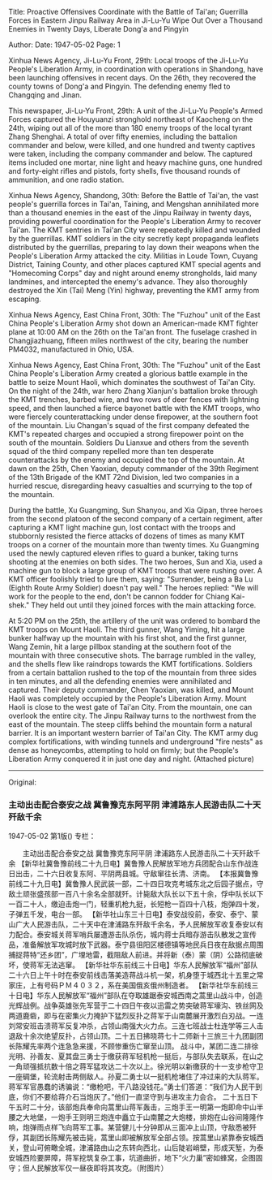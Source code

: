 Title: Proactive Offensives Coordinate with the Battle of Tai'an; Guerrilla Forces in Eastern Jinpu Railway Area in Ji-Lu-Yu Wipe Out Over a Thousand Enemies in Twenty Days, Liberate Dong'a and Pingyin

Author: 
Date: 1947-05-02
Page: 1

Xinhua News Agency, Ji-Lu-Yu Front, 29th: Local troops of the Ji-Lu-Yu People's Liberation Army, in coordination with operations in Shandong, have been launching offensives in recent days. On the 26th, they recovered the county towns of Dong'a and Pingyin. The defending enemy fled to Changqing and Jinan.

This newspaper, Ji-Lu-Yu Front, 29th: A unit of the Ji-Lu-Yu People's Armed Forces captured the Houyuanzi stronghold northeast of Kaocheng on the 24th, wiping out all of the more than 180 enemy troops of the local tyrant Zhang Shenghai. A total of over fifty enemies, including the battalion commander and below, were killed, and one hundred and twenty captives were taken, including the company commander and below. The captured items included one mortar, nine light and heavy machine guns, one hundred and forty-eight rifles and pistols, forty shells, five thousand rounds of ammunition, and one radio station.

Xinhua News Agency, Shandong, 30th: Before the Battle of Tai'an, the vast people's guerrilla forces in Tai'an, Taining, and Mengshan annihilated more than a thousand enemies in the east of the Jinpu Railway in twenty days, providing powerful coordination for the People's Liberation Army to recover Tai'an. The KMT sentries in Tai'an City were repeatedly killed and wounded by the guerrillas. KMT soldiers in the city secretly kept propaganda leaflets distributed by the guerrillas, preparing to lay down their weapons when the People's Liberation Army attacked the city. Militias in Loude Town, Cuyang District, Taining County, and other places captured KMT special agents and "Homecoming Corps" day and night around enemy strongholds, laid many landmines, and intercepted the enemy's advance. They also thoroughly destroyed the Xin (Tai) Meng (Yin) highway, preventing the KMT army from escaping.

Xinhua News Agency, East China Front, 30th: The "Fuzhou" unit of the East China People's Liberation Army shot down an American-made KMT fighter plane at 10:00 AM on the 26th on the Tai'an front. The fuselage crashed in Changjiazhuang, fifteen miles northwest of the city, bearing the number PM4032, manufactured in Ohio, USA.

Xinhua News Agency, East China Front, 30th: The "Fuzhou" unit of the East China People's Liberation Army created a glorious battle example in the battle to seize Mount Haoli, which dominates the southwest of Tai'an City. On the night of the 24th, war hero Zhang Xianjun's battalion broke through the KMT trenches, barbed wire, and two rows of deer fences with lightning speed, and then launched a fierce bayonet battle with the KMT troops, who were fiercely counterattacking under dense firepower, at the southern foot of the mountain. Liu Changan's squad of the first company defeated the KMT's repeated charges and occupied a strong firepower point on the south of the mountain. Soldiers Du Lianxue and others from the seventh squad of the third company repelled more than ten desperate counterattacks by the enemy and occupied the top of the mountain. At dawn on the 25th, Chen Yaoxian, deputy commander of the 39th Regiment of the 13th Brigade of the KMT 72nd Division, led two companies in a hurried rescue, disregarding heavy casualties and scurrying to the top of the mountain.

During the battle, Xu Guangming, Sun Shanyou, and Xia Qipan, three heroes from the second platoon of the second company of a certain regiment, after capturing a KMT light machine gun, lost contact with the troops and stubbornly resisted the fierce attacks of dozens of times as many KMT troops on a corner of the mountain more than twenty times. Xu Guangming used the newly captured eleven rifles to guard a bunker, taking turns shooting at the enemies on both sides. The two heroes, Sun and Xia, used a machine gun to block a large group of KMT troops that were rushing over. A KMT officer foolishly tried to lure them, saying: "Surrender, being a Ba Lu (Eighth Route Army Soldier) doesn't pay well." The heroes replied: "We will work for the people to the end, don't be cannon fodder for Chiang Kai-shek." They held out until they joined forces with the main attacking force.

At 5:20 PM on the 25th, the artillery of the unit was ordered to bombard the KMT troops on Mount Haoli. The third gunner, Wang Yiming, hit a large bunker halfway up the mountain with his first shot, and the first gunner, Wang Zemin, hit a large pillbox standing at the southern foot of the mountain with three consecutive shots. The barrage rumbled in the valley, and the shells flew like raindrops towards the KMT fortifications. Soldiers from a certain battalion rushed to the top of the mountain from three sides in ten minutes, and all the defending enemies were annihilated and captured. Their deputy commander, Chen Yaoxian, was killed, and Mount Haoli was completely occupied by the People's Liberation Army. Mount Haoli is close to the west gate of Tai'an City. From the mountain, one can overlook the entire city. The Jinpu Railway turns to the northwest from the east of the mountain. The steep cliffs behind the mountain form a natural barrier. It is an important western barrier of Tai'an City. The KMT army dug complex fortifications, with winding tunnels and underground "fire nests" as dense as honeycombs, attempting to hold on firmly; but the People's Liberation Army conquered it in just one day and night. (Attached picture)



<hr /> 

Original: 


### 主动出击配合泰安之战  冀鲁豫克东阿平阴  津浦路东人民游击队二十天歼敌千余

1947-05-02
第1版()
专栏：

　　主动出击配合泰安之战
    冀鲁豫克东阿平阴
    津浦路东人民游击队二十天歼敌千余
    【新华社冀鲁豫前线二十九日电】冀鲁豫人民解放军地方兵团配合山东作战连日出击，二十六日收复东阿、平阴两县城。守敌窜往长清、济南。
    【本报冀鲁豫前线二十九日电】冀鲁豫人民武装一部，二十四日攻克考城东北之后园子据点，守敌土顽张盛孩部一百八十余名全部就歼。计毙敌大队长以下五十余，俘中队长以下一百二十人，缴迫击炮一门，轻重机枪九挺，长短枪一百四十八枝，炮弹四十发，子弹五千发，电台一部。
    【新华社山东三十日电】泰安战役前，泰安、泰宁、蒙山广大人民游击队，二十天中在津浦路东歼敌千余名，予人民解放军收复泰安以有力配合。泰安城关蒋军哨兵屡遭游击队杀伤，城内蒋士兵暗存游击队散发之宣传品，准备解放军攻城时放下武器。泰宁县徂阳区楼德镇等地民兵日夜在敌据点周围捕捉蒋特“还乡团”，广埋地雷，截阻敌人前进。并将新（泰）蒙（阴）公路彻底破坏，使蒋军无法逃窜。
    【新华社华东前线三十日电】华东人民解放军“福州”部队二十六日上午十时在泰安前线击落美造蒋战斗机一架，机身堕于城西北十五里之常家庄，上有号码ＰＭ４０３２，系在美国俄亥俄州制造者。
    【新华社华东前线三十日电】华东人民解放军“福州”部队在夺取雄踞泰安城西南之蒿里山战斗中，创造光辉战例。战争英雄张先军营于二十四日午夜以迅雷之势突破蒋军壕沟、铁丝网及两道鹿砦，即与在密集火力掩护下猛烈反扑之蒋军于山南麓展开激烈白刃战。一连刘常安班击溃蒋军反复冲杀，占领山南强大火力点。三连七班战士杜连学等三人击退敌十余次绝望反扑，占领山顶。二十五日拂晓蒋七十二师新十三旅三十九团副团长陈耀先率两个连急急来援，不顾惨重伤亡窜至山顶。
    战斗中，某团二连二排徐光明、孙善友、夏其盘三勇士于缴获蒋军轻机枪一挺后，与部队失去联系，在山之一角顽强抵抗数十倍之蒋军猛攻达二十次以上。徐光明以新缴获的十一支步枪守卫一座碉堡，轮流射击两侧敌人。孙夏二勇士以一挺机枪堵住了冲过来的大队蒋军。蒋军军官愚蠢的诱骗说：“缴枪吧，干八路没钱花。”勇士们答道：“我们为人民干到底，你们不要给蒋介石当炮灰了。”他们一直坚守到与进攻主力会合。
    二十五日下午五时二十分，该部炮兵奉命向蒿里山蒋军轰击，三炮手王一明第一炮即命中山半腰之大地堡，一炮手王则明三炮连中矗立于山南麓之大炮楼，排炮在山谷间隆隆作响，炮弹雨点样飞向蒋军工事。某营健儿十分钟即从三面冲上山顶，守敌悉被歼俘，其副团长陈耀先被击毙，蒿里山即被解放军全部占领。按蒿里山紧靠泰安城西关，登山可俯瞰全城，津浦路由山之东转向西北，山后陡岩峭壁，形成天堑，为泰安城西险要屏障，蒋军挖筑复杂工事，坑道曲折，地下“火力巢”密如蜂窝，企图固守；但人民解放军仅一昼夜即将其攻克。（附图片）
